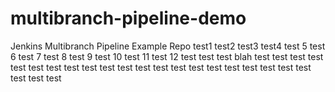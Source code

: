 # multibranch-pipeline-demo
Jenkins Multibranch Pipeline Example Repo
test1
test2
test3 
test4
test 5
test 6
test 7
test 8
test 9
test 10
test 11
test 12
test
test
test
blah
test
test
test
test
test
test
test
test
test
test
test
test
test
test
test
test
test
test
test
test
test
test
test
test
